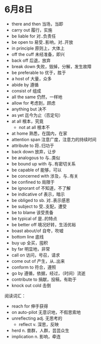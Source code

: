 # 6月8日

- there and then 当场，当即
- carry out 履行，实施
- be liable for 对..负责任
- be open to 易受..影响，对..开放
- in principle 原则上，大体上
- off the cuff 未经准备，即兴
- back off 后退，放弃
- break down 失败，毁掉，分解，发生故障
- be preferable to 优于，胜于
- a host of 大量，众多
- abide by 遵循
- consist of 组成
- all the same 仍然，一样地
- allow for 考虑到，顾虑
- anything but 决不
- as yet 迄今为止（否定句）
- at all 根本，究竟
  - not at all 根本不
- at home 熟悉，在国内，在家
- attention span 注意广度，注意力的持续时间
- attribute to 将..归功于
- back down 放弃，让步
- be analogous to 与..类似
- be bound up with 与..有密切关系
- be capable of 能够，可以
- be concerned with 涉及，与..有关
- be confined to 局限于
- be ignorant of 不知道，不了解
- be indicative of 表示，暗示
- be obliged to sb. 对..表示感恩
- be subject to 受..支配，遭受
- be to blame 该受责备
- be typical of 是..的特点
- be better off 境况好转，生活优裕
- boast about/of 自夸，吹嘘
- bottom line 底线
- buy up 全买，囤积
- by far 明显地，非常
- call on 访问，号召，请求
- come out of 产生，从..出来
- conform to 符合，遵照
- go by 遵循，依据，经过，（时间）流逝
- contribute to 捐献，投稿，有助于
- knock out cold 击倒

阅读词汇：

- reach for 伸手获得
- on auto-pilot 无意识地，不假思索地
- unreflecting adj. 无思考的
  - reflect v. 深思，反映
- herd n. 兽群，人群，芸芸众生
- implication n. 影响，牵连
